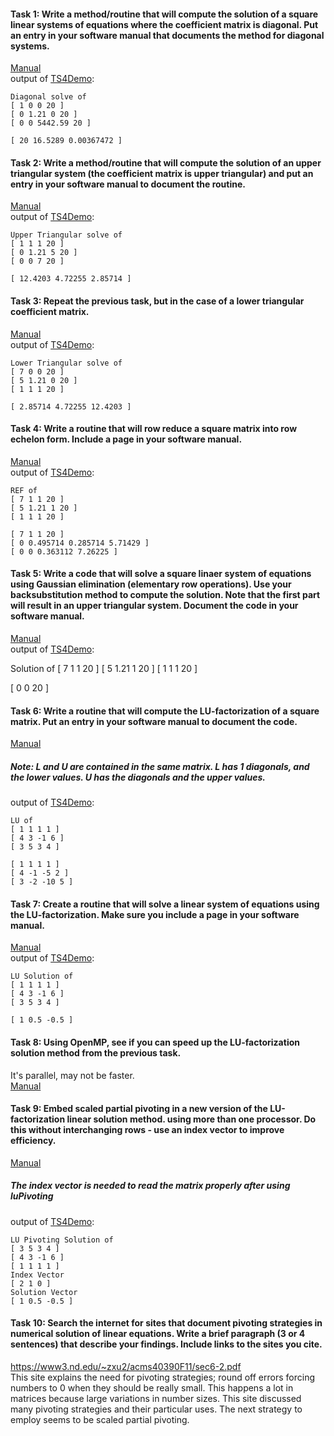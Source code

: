 #### Task 1: Write a method/routine that will compute the solution of a square linear systems of equations where the coefficient matrix is diagonal. Put an entry in your software manual that documents the method for diagonal systems.  
[Manual](https://gftbs.github.io/Software_Manual/toc)  
output of [TS4Demo](https://gftbs.github.io/src/TS5Demo.cpp):  

    Diagonal solve of
    [ 1 0 0 20 ]
    [ 0 1.21 0 20 ]
    [ 0 0 5442.59 20 ]

    [ 20 16.5289 0.00367472 ]

#### Task 2: Write a method/routine that will compute the solution of an upper triangular system (the coefficient matrix is upper triangular) and put an entry in your software manual to document the routine.  
[Manual](https://gftbs.github.io/Software_Manual/toc)  
output of [TS4Demo](https://gftbs.github.io/src/TS5Demo.cpp):  

    Upper Triangular solve of
    [ 1 1 1 20 ]
    [ 0 1.21 5 20 ]
    [ 0 0 7 20 ]

    [ 12.4203 4.72255 2.85714 ]


#### Task 3: Repeat the previous task, but in the case of a lower triangular coefficient matrix.  
[Manual](https://gftbs.github.io/Software_Manual/toc)  
output of [TS4Demo](https://gftbs.github.io/src/TS5Demo.cpp):  

    Lower Triangular solve of
    [ 7 0 0 20 ]
    [ 5 1.21 0 20 ]
    [ 1 1 1 20 ]

    [ 2.85714 4.72255 12.4203 ]

#### Task 4: Write a routine that will row reduce a square matrix into row echelon form. Include a page in your software manual.  
[Manual](https://gftbs.github.io/Software_Manual/toc)  
output of [TS4Demo](https://gftbs.github.io/src/TS5Demo.cpp):  

    REF of
    [ 7 1 1 20 ]
    [ 5 1.21 1 20 ]
    [ 1 1 1 20 ]

    [ 7 1 1 20 ]
    [ 0 0.495714 0.285714 5.71429 ]
    [ 0 0 0.363112 7.26225 ]

#### Task 5: Write a code that will solve a square linaer system of equations using Gaussian elimination (elementary row operations). Use your backsubstitution method to compute the solution. Note that the first part will result in an upper triangular system. Document the code in your software manual.  
[Manual](https://gftbs.github.io/Software_Manual/toc)  
output of [TS4Demo](https://gftbs.github.io/src/TS5Demo.cpp):  

Solution of
[ 7 1 1 20 ]
[ 5 1.21 1 20 ]
[ 1 1 1 20 ]

[ 0 0 20 ]

#### Task 6: Write a routine that will compute the LU-factorization of a square matrix. Put an entry in your software manual to document the code.  
[Manual](https://gftbs.github.io/Software_Manual/toc)  
##### Note: L and U are contained in the same matrix. L has 1 diagonals, and the lower values. U has the diagonals and the upper values.  
output of [TS4Demo](https://gftbs.github.io/src/TS5Demo.cpp):  


    LU of
    [ 1 1 1 1 ]
    [ 4 3 -1 6 ]
    [ 3 5 3 4 ]

    [ 1 1 1 1 ]
    [ 4 -1 -5 2 ]
    [ 3 -2 -10 5 ]

#### Task 7: Create a routine that will solve a linear system of equations using the LU-factorization. Make sure you include a page in your software manual.  
[Manual](https://gftbs.github.io/Software_Manual/toc)  
output of [TS4Demo](https://gftbs.github.io/src/TS5Demo.cpp):  

    LU Solution of
    [ 1 1 1 1 ]
    [ 4 3 -1 6 ]
    [ 3 5 3 4 ]

    [ 1 0.5 -0.5 ]

#### Task 8: Using OpenMP, see if you can speed up the LU-factorization solution method from the previous task.  
It's parallel, may not be faster.  
[Manual](https://gftbs.github.io/Software_Manual/toc)   

#### Task 9: Embed scaled partial pivoting in a new version of the LU-factorization linear solution method. using more than one processor. Do this without interchanging rows - use an index vector to improve efficiency.  
[Manual](https://gftbs.github.io/Software_Manual/toc)  
##### The index vector is needed to read the matrix properly after using luPivoting
output of [TS4Demo](https://gftbs.github.io/src/TS5Demo.cpp):  

    LU Pivoting Solution of
    [ 3 5 3 4 ]
    [ 4 3 -1 6 ]
    [ 1 1 1 1 ]
    Index Vector
    [ 2 1 0 ]
    Solution Vector
    [ 1 0.5 -0.5 ]

#### Task 10: Search the internet for sites that document pivoting strategies in numerical solution of linear equations. Write a brief paragraph (3 or 4 sentences) that describe your findings. Include links to the sites you cite.  
https://www3.nd.edu/~zxu2/acms40390F11/sec6-2.pdf  
This site explains the need for pivoting strategies; round off errors forcing numbers to 0 when they should be really small. This happens a lot in matrices because large variations in number sizes. This site discussed many pivoting strategies and their particular uses. The next strategy to employ seems to be scaled partial pivoting.
